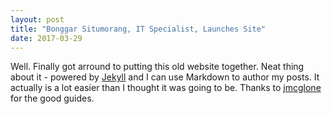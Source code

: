 ```yaml
---
layout: post
title: "Bonggar Situmorang, IT Specialist, Launches Site"
date: 2017-03-29
---
```


Well. Finally got arround to putting this old website together. Neat thing about it - powered by [Jekyll](http://jekyllrb.com) and I can use Markdown to author my posts. It actually is a lot easier than I thought it was going to be. Thanks to <a href="http://jmcglone.com/guides/github-pages/" title="jmcglone">jmcglone</a> for the good guides.
